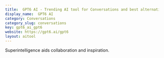 ```yaml
---
title:  GPT6 AI - Trending AI tool for Conversations and best alternatives
display_name:  GPT6 AI
category: Conversations
category_slug: conversations
key: gpt6_ai_gpt6
website: https://gpt6.ai/gpt6
layout: aitool
---
```


Superintelligence aids collaboration and inspiration.
